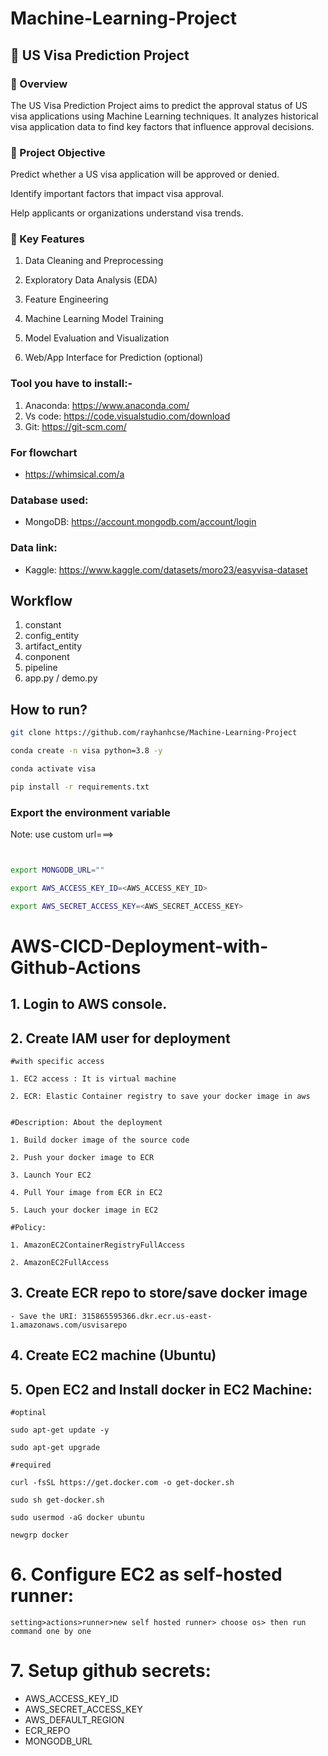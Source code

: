 # Machine-Learning-Project

## 🛂 US Visa Prediction Project
### 📘 Overview

The US Visa Prediction Project aims to predict the approval status of US visa applications using Machine Learning techniques.
It analyzes historical visa application data to find key factors that influence approval decisions.

### 🎯 Project Objective

Predict whether a US visa application will be approved or denied.

Identify important factors that impact visa approval.

Help applicants or organizations understand visa trends.

### 🧠 Key Features

1. Data Cleaning and Preprocessing

2. Exploratory Data Analysis (EDA)

3. Feature Engineering

4. Machine Learning Model Training

4. Model Evaluation and Visualization

5. Web/App Interface for Prediction (optional)


### Tool you have to install:-

1. Anaconda: https://www.anaconda.com/
2. Vs code: https://code.visualstudio.com/download
3. Git: https://git-scm.com/

### For flowchart 

- https://whimsical.com/a


### Database used:

- MongoDB: https://account.mongodb.com/account/login


### Data link:

- Kaggle: https://www.kaggle.com/datasets/moro23/easyvisa-dataset



## Workflow

1. constant
2. config_entity
3. artifact_entity
4. conponent
5. pipeline
6. app.py / demo.py




## How to run?


```bash
git clone https://github.com/rayhanhcse/Machine-Learning-Project
```

```bash
conda create -n visa python=3.8 -y
```

```bash
conda activate visa
```

```bash
pip install -r requirements.txt
```



### Export the  environment variable
   Note: use custom url===>

```bash


export MONGODB_URL=""

export AWS_ACCESS_KEY_ID=<AWS_ACCESS_KEY_ID>

export AWS_SECRET_ACCESS_KEY=<AWS_SECRET_ACCESS_KEY>

```




# AWS-CICD-Deployment-with-Github-Actions

## 1. Login to AWS console.

## 2. Create IAM user for deployment

	#with specific access

	1. EC2 access : It is virtual machine

	2. ECR: Elastic Container registry to save your docker image in aws


	#Description: About the deployment

	1. Build docker image of the source code

	2. Push your docker image to ECR

	3. Launch Your EC2 

	4. Pull Your image from ECR in EC2

	5. Lauch your docker image in EC2

	#Policy:

	1. AmazonEC2ContainerRegistryFullAccess

	2. AmazonEC2FullAccess

	
## 3. Create ECR repo to store/save docker image
    - Save the URI: 315865595366.dkr.ecr.us-east-1.amazonaws.com/usvisarepo

	
## 4. Create EC2 machine (Ubuntu) 

## 5. Open EC2 and Install docker in EC2 Machine:
	
	
	#optinal

	sudo apt-get update -y

	sudo apt-get upgrade
	
	#required

	curl -fsSL https://get.docker.com -o get-docker.sh

	sudo sh get-docker.sh

	sudo usermod -aG docker ubuntu

	newgrp docker
	
# 6. Configure EC2 as self-hosted runner:
    setting>actions>runner>new self hosted runner> choose os> then run command one by one


# 7. Setup github secrets:

   - AWS_ACCESS_KEY_ID
   - AWS_SECRET_ACCESS_KEY
   - AWS_DEFAULT_REGION
   - ECR_REPO
   - MONGODB_URL
